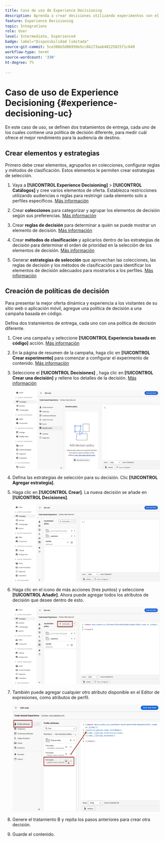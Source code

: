 ```yaml
---
title: Caso de uso de Experience Decisioning
description: Aprenda a crear decisiones utilizando experimentos con el canal basado en código
feature: Experience Decisioning
topic: Integrations
role: User
level: Intermediate, Experienced
badge: label="Disponibilidad limitada"
source-git-commit: 5ce388e5d86950e5cc6b173aab48225825f1c648
workflow-type: tm+mt
source-wordcount: '330'
ht-degree: 7%

---
```


# Caso de uso de Experience Decisioning {#experience-decisioning-uc}

En este caso de uso, se definen dos tratamientos de entrega, cada uno de los cuales contiene una política de decisión diferente, para medir cuál ofrece el mejor rendimiento para la audiencia de destino.

## Crear elementos y estrategias

Primero debe crear elementos, agruparlos en colecciones, configurar reglas y métodos de clasificación. Estos elementos le permiten crear estrategias de selección.

1. Vaya a **[!UICONTROL Experience Decisioning]** > **[!UICONTROL Catálogos]** y cree varios elementos de oferta. Establezca restricciones utilizando audiencias o reglas para restringir cada elemento solo a perfiles específicos. [Más información](items.md)

   <!--
   1. From the items list, click the **[!UICONTROL Edit schema]** button  and edit the custom attributes if needed. [Learn how to work with catalogs](catalogs.md)-->

1. Crear **colecciones** para categorizar y agrupar los elementos de decisión según sus preferencias. [Más información](collections.md)

1. Crear **reglas de decisión** para determinar a quién se puede mostrar un elemento de decisión. [Más información](rules.md)

1. Crear **métodos de clasificación** y aplicarlos dentro de las estrategias de decisión para determinar el orden de prioridad en la selección de los elementos de decisión. [Más información](ranking.md)

1. Generar **estrategias de selección** que aprovechan las colecciones, las reglas de decisión y los métodos de clasificación para identificar los elementos de decisión adecuados para mostrarlos a los perfiles. [Más información](selection-strategies.md)

## Creación de políticas de decisión

Para presentar la mejor oferta dinámica y experiencia a los visitantes de su sitio web o aplicación móvil, agregue una política de decisión a una campaña basada en código.

Defina dos tratamientos de entrega, cada uno con una política de decisión diferente.

1. Cree una campaña y seleccione **[!UICONTROL Experiencia basada en código]** acción. [Más información](../code-based/create-code-based.md)

1. En la página de resumen de la campaña, haga clic en **[!UICONTROL Crear experimento]** para comenzar a configurar el experimento de contenido. [Más información](../campaigns/content-experiment.md)

1. Seleccione el **[!UICONTROL Decisiones]** , haga clic en **[!UICONTROL Crear una decisión]** y rellene los detalles de la decisión. [Más información](create-decision.md)

   ![](assets/decision-code-based-create.png)

1. Defina las estrategias de selección para su decisión. Clic **[!UICONTROL Agregar estrategia]**.

1. Haga clic en **[!UICONTROL Crear]**. La nueva decisión se añade en **[!UICONTROL Decisiones]**.

   ![](assets/decision-code-based-decision-added.png)

1. Haga clic en el icono de más acciones (tres puntos) y seleccione **[!UICONTROL Añadir]**. Ahora puede agregar todos los atributos de decisión que desee dentro de esto.

   ![](assets/decision-code-based-add-decision.png)

1. También puede agregar cualquier otro atributo disponible en el Editor de expresiones, como atributos de perfil.

   ![](assets/decision-code-based-decision-profile-attribute.png)

1. Genere el tratamiento B y repita los pasos anteriores para crear otra decisión.

1. Guarde el contenido.


